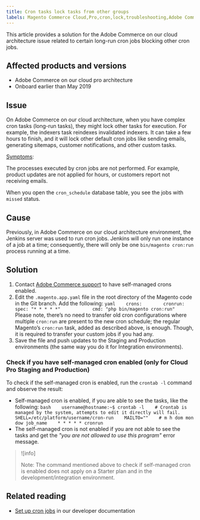 ```yaml
---
title: Cron tasks lock tasks from other groups
labels: Magento Commerce Cloud,Pro,cron,lock,troubleshooting,Adobe Commerce,cloud
---
```


This article provides a solution for the Adobe Commerce on our cloud architecture issue related to certain long-run cron jobs blocking other cron jobs.

## Affected products and versions

* Adobe Commerce on our cloud pro architecture
* Onboard earlier than May 2019

## Issue

On Adobe Commerce on our cloud architecture, when you have complex cron tasks (long-run tasks), they might lock other tasks for execution. For example, the indexers task reindexes invalidated indexers. It can take a few hours to finish, and it will lock other default cron jobs like sending emails, generating sitemaps, customer notifications, and other custom tasks.

<ins>Symptoms</ins>:

The processes executed by cron jobs are not performed. For example, product updates are not applied for hours, or customers report not receiving emails.

When you open the `cron_schedule` database table, you see the jobs with `missed` status.

## Cause

Previously, in Adobe Commerce on our cloud architecture environment, the Jenkins server was used to run cron jobs. Jenkins will only run one instance of a job at a time; consequently, there will only be one `bin/magento cron:run` process running at a time.

## Solution

1. Contact [Adobe Commerce support](https://support.magento.com/hc/en-us/articles/360019088251) to have self-managed crons enabled.
1. Edit the `.magento.app.yaml` file in the root directory of the Magento code in the Git branch. Add the following:    ```yaml    crons:        cronrun:            spec: "* * * * *"            cmd: "php bin/magento cron:run"    ```    Please note, there’s no need to transfer old cron configurations where multiple `cron:run` are present to the new cron schedule; the regular Magento’s `cron:run` task, added as described above, is enough. Though, it is required to transfer your custom jobs if you had any.    
1. Save the file and push updates to the Staging and Production environments (the same way you do it for Integration environments).

### Check if you have self-managed cron enabled (only for Cloud Pro Staging and Production)

To check if the self-managed cron is enabled, run the `crontab -l` command and observe the result:

* Self-managed cron is enabled, if you are able to see the tasks, like the following:    ```bash    username@hostname:~$ crontab -l    # Crontab is managed by the system, attempts to edit it directly will fail.    SHELL=/etc/platform/username/cron-run    MAILTO=""    # m h dom mon dow job_name    * * * * * cronrun    ```    
* The self-managed cron is not enabled if you are not able to see the tasks and get the *"you are not allowed to use this program"* error message.

>![info]
>
>Note: The command mentioned above to check if self-managed cron is enabled does not apply on a Starter plan and in the development/integration environment.

## Related reading

* [Set up cron jobs](https://devdocs.magento.com/guides/v2.3/cloud/configure/setup-cron-jobs.html) in our developer documentation

